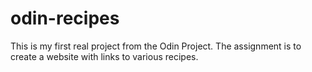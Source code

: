 # odin-recipes
This is my first real project from the Odin Project. The assignment is to create a website with links to various recipes. 